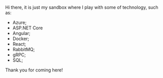 Hi there, it is just my sandbox where I play with some of technology, such as:
- Azure;
- ASP.NET Core
- Angular;
- Docker;
- React;
- RabbitMQ;
- gRPC;
- SQL;

Thank you for coming here!
